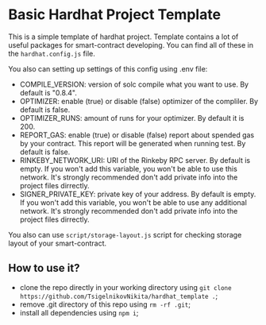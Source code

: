# Basic Hardhat Project Template

This is a simple template of hardhat project. Template contains a lot of useful packages for
smart-contract developing. You can find all of these in the ```hardhat.config.js``` file.

You also can setting up settings of this config using .env file:
- COMPILE_VERSION: version of solc compile what you want to use. By default is "0.8.4".
- OPTIMIZER: enable (true) or disable (false) optimizer of the compliler. By default is false.
- OPTIMIZER_RUNS: amount of runs for your optimizer. By default it is 200.
- REPORT_GAS: enable (true) or disable (false) report about spended gas by your contract. This
report will be generated when running test. By default is false.
- RINKEBY_NETWORK_URI: URI of the Rinkeby RPC server. By default is empty. If you won't add this
variable, you won't be able to use this network. It's strongly recommended don't add private info
into the project files dirrectly.
- SIGNER_PRIVATE_KEY: private key of your address. By default is empty. If you won't add this
variable, you won't be able to use any additional network. It's strongly recommended don't add
private info into the project files dirrectly.

You also can use ```script/storage-layout.js``` script for checking storage layout of your smart-contract.

## How to use it?
- clone the repo directly in your working directory using
```git clone https://github.com/TsigelnikovNikita/hardhat_template .```;
- remove .git directory of this repo using ```rm -rf .git```;
- install all dependencies using ```npm i```;
